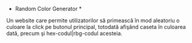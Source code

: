 * Random Color Generator *

Un website care permite utilizatorilor să primească în mod aleatoriu o culoare la click pe butonul principal, totodată afişând caseta în culoarea dată, precum şi hex-codul|rbg-codul acesteia.

